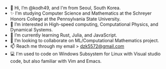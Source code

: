 - 👋 Hi, I’m @kodh49, and I'm from Seoul, South Korea.
- ✨ I'm studying Computer Science and Mathematics at the Schreyer Honors College at the Pennsylvania State University.
- 👀 I’m interested in High-speed computing, Computational Physics, and Dynamical Systems.
- 🌱 I’m currently learning Rust, Julia, and JavaScript.
- 💞️ I’m looking to collaborate on ML/Computational Mathematics project.
- 📫 Reach me through my email > dzk5572@gmail.com
- 💻 I'm used to code on Windows Subsystem for Linux with Visual studio code, but also familiar with Vim and Emacs.

<!---
kodh49/kodh49 is a ✨ special ✨ repository because its `README.md` (this file) appears on your GitHub profile.
You can click the Preview link to take a look at your changes.
--->
